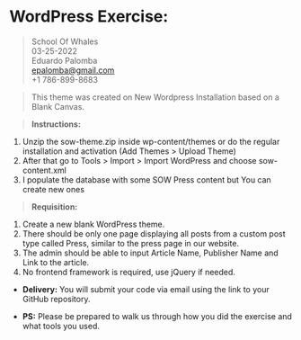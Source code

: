 # WordPress Exercise:

> School Of Whales\
> 03-25-2022\
> Eduardo Palomba\
> epalomba@gmail.com\
> +1 786-899-8683

> This theme was created on New Wordpress Installation based on a Blank Canvas.

> **Instructions:**
1. Unzip the sow-theme.zip inside wp-content/themes or do the regular installation and activation (Add Themes > Upload Theme)
2. After that go to Tools > Import > Import WordPress and choose sow-content.xml
3. I populate the database with some SOW Press content but You can create new ones

> **Requisition:**

1. Create a new blank WordPress theme.
2. There should be only one page displaying all posts from a custom post type called Press, similar to the press page in our website.
3. The admin should be able to input Article Name, Publisher Name and Link to the article.
4. No frontend framework is required, use jQuery if needed.

- **Delivery:** You will submit your code via email using the link to your GitHub repository.

- **PS:** Please be prepared to walk us through how you did the exercise and what tools you used.
